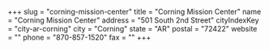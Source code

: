 +++
slug = "corning-mission-center"
title = "Corning Mission Center"
name = "Corning Mission Center"
address = "501 South 2nd Street"
cityIndexKey = "city-ar-corning"
city = "Corning"
state = "AR"
postal = "72422"
website = ""
phone = "870-857-1520"
fax = ""
+++
